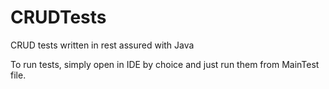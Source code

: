 # CRUDTests
CRUD tests written in rest assured with Java

To run tests, simply open in IDE by choice and just run them from MainTest file.
